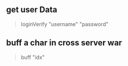 ## get user Data

> loginVerify "username" "password"

## buff a char in cross server war

> buff "idx"